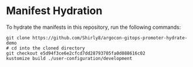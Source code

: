 # Manifest Hydration

To hydrate the manifests in this repository, run the following commands:

```shell
git clone https://github.com/Shirly8/argocon-gitops-promoter-hydrate-demo
# cd into the cloned directory
git checkout e5d94f3ce6e2cfcd7dd28793705fa0d088616c02
kustomize build ./user-configuration/development
```
